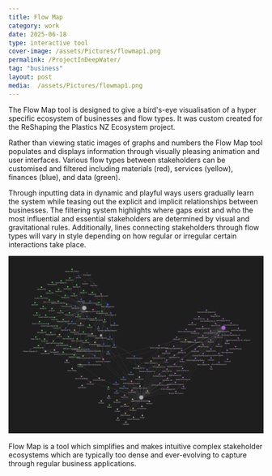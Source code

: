 ```yaml
---
title: Flow Map
category: work
date: 2025-06-18
type: interactive tool
cover-image: /assets/Pictures/flowmap1.png
permalink: /ProjectInDeepWater/
tag: "business"
layout: post
media:  /assets/Pictures/flowmap1.png
---
```

The Flow Map tool is designed to give a bird's-eye visualisation of a hyper specific ecosystem of businesses and flow types. It was custom created for the ReShaping the Plastics NZ Ecosystem project.

Rather than viewing static images of graphs and numbers the Flow Map tool populates and displays information through visually pleasing animation and user interfaces. Various flow types between stakeholders can be customised and filtered including materials (red), services (yellow), finances (blue), and data (green). 

Through inputting data in dynamic and playful ways users gradually learn the system while teasing out the explicit and implicit relationships between businesses. The filtering system highlights where gaps exist and who the most influential and essential stakeholders are determined by visual and gravitational rules. Additionally, lines connecting stakeholders through flow types will vary in style depending on how regular or irregular certain interactions take place.

![Sub Image](/assets/Pictures/flowmap1.png)

Flow Map is a tool which simplifies and makes intuitive complex stakeholder ecosystems which are typically too dense and ever-evolving to capture through regular business applications.
